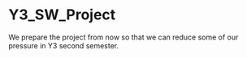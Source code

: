# Y3_SW_Project
We prepare the project from now so that we can reduce some of our pressure in Y3 second semester.
